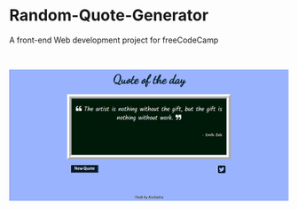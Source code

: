 # Random-Quote-Generator
A front-end Web development project for freeCodeCamp

<br/>

![Webpage Screenshot](ss.png?raw=true "Menu")
